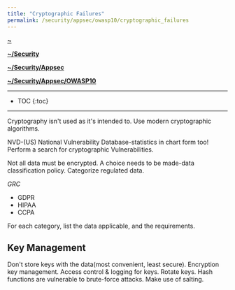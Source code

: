 ```yaml
---
title: "Cryptographic Failures"
permalink: /security/appsec/owasp10/cryptographic_failures
---
```


**[~](../../../../README.md)**

**[~/Security](../../../security.md)**

**[~/Security/Appsec](../0application-security.md)**

**[~/Security/Appsec/OWASP10](../OWASP10.md)**

---

* TOC
{:toc}

---

Cryptography isn't used as it's intended to. Use modern cryptographic algorithms.

NVD-(US) National Vulnerability Database-statistics in chart form too! Perform a search for cryptographic Vulnerabilities. 

Not all data must be encrypted. A choice needs to be made-data classification policy. Categorize regulated data.

*GRC*
- GDPR
- HIPAA
- CCPA

For each category, list the data applicable, and the requirements.

## Key Management
Don't store keys with the data(most convenient, least secure). Encryption key management. Access control & logging for keys. Rotate keys.
Hash functions are vulnerable to brute-force attacks. Make use of salting.
